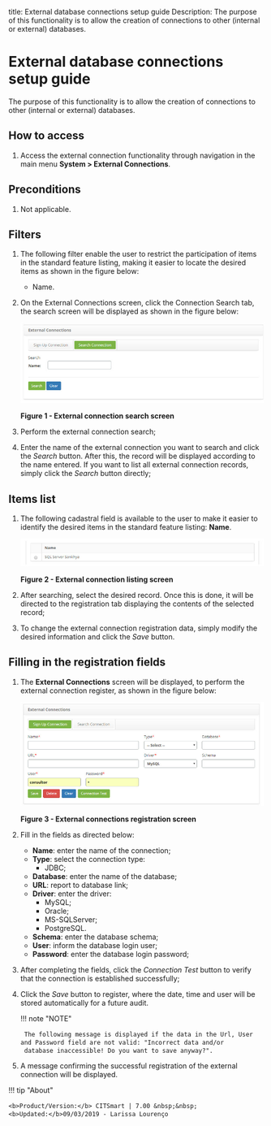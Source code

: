 title: External database connections setup guide
Description: The purpose of this functionality is to allow the creation of connections to other (internal or external) databases.
# External database connections setup guide

The purpose of this functionality is to allow the creation of connections to other (internal or external) databases.

How to access
-----------------

1. Access the external connection functionality through navigation in the main menu **System > External Connections**.

Preconditions
----------------

1. Not applicable.

Filters
----------

1. The following filter enable the user to restrict the participation of items in the standard feature listing, making it easier to 
locate the desired items as shown in the figure below:

    - Name.
    
2. On the External Connections screen, click the Connection Search tab, the search screen will be displayed as shown in the figure 
below:

    ![Search](images/external.img1.jpg)
    
    **Figure 1 - External connection search screen**
    
3. Perform the external connection search;

4. Enter the name of the external connection you want to search and click the *Search* button. After this, the record will be 
displayed according to the name entered. If you want to list all external connection records, simply click the *Search* button 
directly;

Items list
-------------------

1. The following cadastral field is available to the user to make it easier to identify the desired items in the standard feature 
listing: **Name**.

    ![Listing](images/external.img2.jpg)
    
    **Figure 2 - External connection listing screen**
    
2. After searching, select the desired record. Once this is done, it will be directed to the registration tab displaying the 
contents of the selected record;

3. To change the external connection registration data, simply modify the desired information and click the *Save* button.

Filling in the registration fields
-------------------------------------

1. The **External Connections** screen will be displayed, to perform the external connection register, as shown in the figure 
below:

    ![Entry](images/external.img3.jpg)
    
    **Figure 3 - External connections registration screen**
    
2. Fill in the fields as directed below:

    - **Name**: enter the name of the connection;
    - **Type**: select the connection type:
        - JDBC;
    - **Database**: enter the name of the database;
    - **URL**: report to database link;
    - **Driver**: enter the driver:
        - MySQL;
        - Oracle;
        - MS-SQLServer;
        - PostgreSQL.
    - **Schema**: enter the database schema;
    - **User**: inform the database login user;
    - **Password**: enter the database login password;
    
3. After completing the fields, click the *Connection Test* button to verify that the connection is established successfully;

4. Click the *Save* button to register, where the date, time and user will be stored automatically for a future audit.

    !!! note "NOTE"
    
        The following message is displayed if the data in the Url, User and Password field are not valid: "Incorrect data and/or 
        database inaccessible! Do you want to save anyway?".
        
5. A message confirming the successful registration of the external connection will be displayed.

!!! tip "About"

    <b>Product/Version:</b> CITSmart | 7.00 &nbsp;&nbsp;
    <b>Updated:</b>09/03/2019 - Larissa Lourenço
